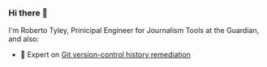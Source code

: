 ### Hi there 👋

I'm Roberto Tyley, Prinicipal Engineer for Journalism Tools at the Guardian, and also:

- 📜 Expert on [Git version-control history remediation](git-remediation-expert.md)

